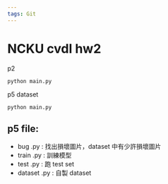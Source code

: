 ```yaml
---
tags: Git
---
```

# NCKU cvdl hw2

p2
```
python main.py
```

p5
dataset
```
python main.py
```

## p5 file:
- bug .py : 找出損壞圖片，dataset 中有少許損壞圖片
- train .py : 訓練模型
- test .py : 跑 test set
- dataset .py : 自製 dataset